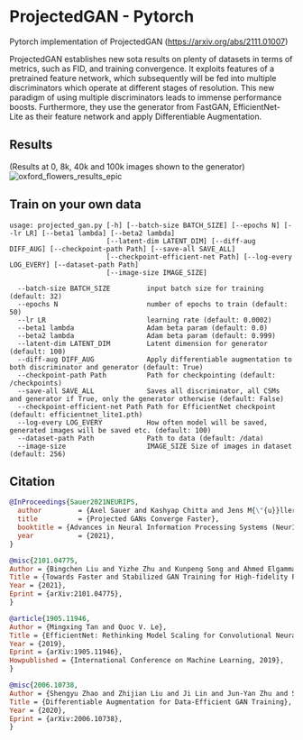# ProjectedGAN - Pytorch
Pytorch implementation of ProjectedGAN (https://arxiv.org/abs/2111.01007)

ProjectedGAN establishes new sota results on plenty of datasets in terms of metrics, such as FID, and training convergence. It exploits features of a pretrained feature network, which subsequently will be fed into multiple discriminators which operate at different stages of resolution. This new paradigm of using multiple discriminators leads to immense performance boosts. Furthermore, they use the generator from FastGAN, EfficientNet-Lite as their feature network and apply Differentiable Augmentation.


## Results
(Results at 0, 8k, 40k and 100k images shown to the generator)
![oxford_flowers_results_epic](https://user-images.githubusercontent.com/61938694/141657164-57667e0f-7b42-42b7-9b3e-4ef77281e331.jpg)

## Train on your own data
```
usage: projected_gan.py [-h] [--batch-size BATCH_SIZE] [--epochs N] [--lr LR] [--beta1 lambda] [--beta2 lambda]
                        [--latent-dim LATENT_DIM] [--diff-aug DIFF_AUG] [--checkpoint-path Path] [--save-all SAVE_ALL]
                        [--checkpoint-efficient-net Path] [--log-every LOG_EVERY] [--dataset-path Path]
                        [--image-size IMAGE_SIZE]
```

```
  --batch-size BATCH_SIZE         input batch size for training (default: 32)
  --epochs N                      number of epochs to train (default: 50)
  --lr LR                         learning rate (default: 0.0002)
  --beta1 lambda                  Adam beta param (default: 0.0)
  --beta2 lambda                  Adam beta param (default: 0.999)
  --latent-dim LATENT_DIM         Latent dimension for generator (default: 100)
  --diff-aug DIFF_AUG             Apply differentiable augmentation to both discriminator and generator (default: True)
  --checkpoint-path Path          Path for checkpointing (default: /checkpoints)
  --save-all SAVE_ALL             Saves all discriminator, all CSMs and generator if True, only the generator otherwise (default: False)
  --checkpoint-efficient-net Path Path for EfficientNet checkpoint (default: efficientnet_lite1.pth)
  --log-every LOG_EVERY           How often model will be saved, generated images will be saved etc. (default: 100)
  --dataset-path Path             Path to data (default: /data)
  --image-size                    IMAGE_SIZE Size of images in dataset (default: 256)
```

## Citation
```bibtex
@InProceedings{Sauer2021NEURIPS,
  author         = {Axel Sauer and Kashyap Chitta and Jens M{\"{u}}ller and Andreas Geiger},
  title          = {Projected GANs Converge Faster},
  booktitle = {Advances in Neural Information Processing Systems (NeurIPS)},
  year           = {2021},
}
```
```bibtex
@misc{2101.04775,
Author = {Bingchen Liu and Yizhe Zhu and Kunpeng Song and Ahmed Elgammal},
Title = {Towards Faster and Stabilized GAN Training for High-fidelity Few-shot Image Synthesis},
Year = {2021},
Eprint = {arXiv:2101.04775},
}
```
```bibtex
@article{1905.11946,
Author = {Mingxing Tan and Quoc V. Le},
Title = {EfficientNet: Rethinking Model Scaling for Convolutional Neural Networks},
Year = {2019},
Eprint = {arXiv:1905.11946},
Howpublished = {International Conference on Machine Learning, 2019},
}
```
```bibtex
@misc{2006.10738,
Author = {Shengyu Zhao and Zhijian Liu and Ji Lin and Jun-Yan Zhu and Song Han},
Title = {Differentiable Augmentation for Data-Efficient GAN Training},
Year = {2020},
Eprint = {arXiv:2006.10738},
}
```

